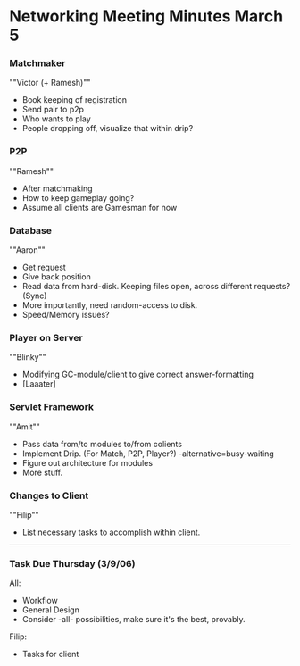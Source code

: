 Networking Meeting Minutes March 5
==================================

### Matchmaker

""Victor (+ Ramesh)""

-   Book keeping of registration
-   Send pair to p2p
-   Who wants to play
-   People dropping off, visualize that within drip?

### P2P

""Ramesh""

-   After matchmaking
-   How to keep gameplay going?
-   Assume all clients are Gamesman for now

### Database

""Aaron""

-   Get request
-   Give back position
-   Read data from hard-disk. Keeping files open, across different requests? (Sync)
-   More importantly, need random-access to disk.
-   Speed/Memory issues?

### Player on Server

""Blinky""

-   Modifying GC-module/client to give correct answer-formatting
-   \[Laaater\]

### Servlet Framework

""Amit""

-   Pass data from/to modules to/from colients
-   Implement Drip. (For Match, P2P, Player?) -alternative=busy-waiting
-   Figure out architecture for modules
-   More stuff.

### Changes to Client

""Filip""

-   List necessary tasks to accomplish within client.

------------------------------------------------------------------------

### Task Due Thursday (3/9/06)

All:

-   Workflow
-   General Design
-   Consider -all- possibilities, make sure it's the best, provably.

Filip:

-   Tasks for client

